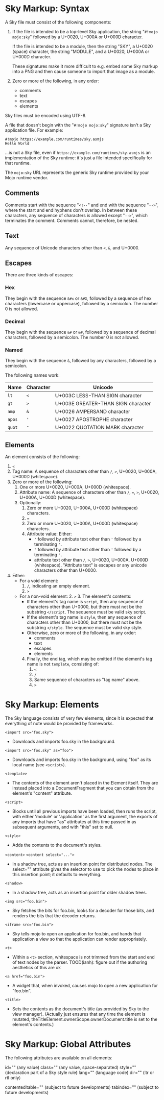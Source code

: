 Sky Markup: Syntax
==================

A Sky file must consist of the following components:

 1. If the file is intended to be a top-level Sky application, the
    string "``#!mojo mojo:sky``" followed by a U+0020, U+000A or
    U+000D character.

    If the file is intended to be a module, then the string "SKY", a
    U+0020 (space) character, the string "MODULE", and a U+0020,
    U+000A or U+000D character.

    These signatures make it more difficult to e.g. embed some Sky
    markup into a PNG and then cause someone to import that image as a
    module.

 2. Zero or more of the following, in any order:
     - comments
     - text
     - escapes
     - elements

Sky files must be encoded using UTF-8.

A file that doesn't begin with the "``#!mojo mojo:sky``" signature
isn't a Sky application file. For example:

    #!mojo https://example.com/runtimes/sky.asmjs
    Hello World

...is not a Sky file, even if ``https://example.com/runtimes/sky.asmjs``
is an implementation of the Sky runtime: it's just a file intended
specifically for that runtime.

The ``mojo:sky`` URL represents the generic Sky runtime provided by
your Mojo runtime vendor.


Comments
--------

Comments start with the sequence "``<!--``" and end with the
sequence "``-->``", where the start and end hyphens don't overlap.
In between these characters, any sequence of characters is allowed
except "``-->``", which terminates the comment. Comments cannot,
therefore, be nested.


Text
----

Any sequence of Unicode characters other than ``<``, ``&``, and
U+0000.


Escapes
-------

There are three kinds of escapes:

### Hex

They begin with the sequence ``&#x`` or ``&#X``, followed by a
sequence of hex characters (lowercase or uppercase), followed by a
semicolon. The number 0 is not allowed.

### Decimal

They begin with the sequence ``&#`` or ``&#``, followed by a
sequence of decimal characters, followed by a semicolon. The number 0
is not allowed.

### Named

They begin with the sequence ``&``, followed by any characters,
followed by a semicolon.

The following names work:

| Name | Character | Unicode |
| ---- | --------- | ------- |
| `lt` | `<` | U+003C LESS-THAN SIGN character |
| `gt` | `>` | U+003E GREATER-THAN SIGN character |
| `amp` | `&` | U+0026 AMPERSAND character |
| `apos` | `'` | U+0027 APOSTROPHE character |
| `quot` | `"` | U+0022 QUOTATION MARK character |


Elements
--------

An element consists of the following:

1. ``<``
2. Tag name: A sequence of characters other than ``/``, ``>``,
   U+0020, U+000A, U+000D (whitespace).
3. Zero or more of the following:
   1. One or more U+0020, U+000A, U+000D (whitespace).
   2. Attribute name: A sequence of characters other than ``/``,
      ``=``, ``>``, U+0020, U+000A, U+000D (whitespace).
   3. Optionally:
      1. Zero or more U+0020, U+000A, U+000D (whitespace) characters.
      2. ``=``
      3. Zero or more U+0020, U+000A, U+000D (whitespace) characters.
      4. Attribute value: Either:
         - ``'`` followed by attribute text other than ``'``
           followed by a terminating ``'``.
         - ``"`` followed by attribute text other than ``'``
           followed by a terminating ``"``.
         - attribute text other than ``/``, ``>``,
           U+0020, U+000A, U+000D (whitespace).
         "Attribute text" is escapes or any unicode characters other
         than U+0000.
4. Either:
   - For a void element:
     1. ``/``, indicating an empty element.
     2. ``>``
   - For a non-void element:
     2. ``>``
     3. The element's contents:
        - If the element's tag name is ``script``, then any sequence of
          characters other than U+0000, but there must not be the
          substring ``</script``. The sequence must be valid sky script.
        - If the element's tag name is ``style``, then any sequence of
          characters other than U+0000, but there must not be the
          substring ``</style``. The sequence must be valid sky style.
        - Otherwise, zero or more of the following, in any order:
          - comments
          - text
          - escapes
          - elements
     4. Finally, the end tag, which may be omitted if the element's tag
        name is not ``template``, consisting of:
        1. ``<``
        2. ``/``
        3. Same sequence of characters as "tag name" above.
        4. ``>``


Sky Markup: Elements
====================

The Sky language consists of very few elements, since it is expected
that everything of note would be provided by frameworks.

``<import src="foo.sky">``
 - Downloads and imports foo.sky in the background.

``<import src="foo.sky" as="foo">``
 - Downloads and imports foo.sky in the background, using "foo" as its
   local name (see ``<script>``).

``<template>``
 - The contents of the element aren't placed in the Element itself.
   They are instead placed into a DocumentFragment that you can obtain
   from the element's "content" attribute.

``<script>``
 - Blocks until all previous imports have been loaded, then runs the
   script, with either 'module' or 'application' as the first
   argument, the exports of any imports that have "as" attributes at
   this time passed in as subsequent arguments, and with "this" set to
   null.

``<style>``
 - Adds the contents to the document's styles.

``<content>``
``<content select="...">``
 - In a shadow tree, acts as an insertion point for distributed nodes.
   The select="" attribute gives the selector to use to pick the nodes
   to place in this insertion point; it defaults to everything.

``<shadow>``
 - In a shadow tree, acts as an insertion point for older shadow trees.

``<img src="foo.bin">``
 - Sky fetches the bits for foo.bin, looks for a decoder for those
   bits, and renders the bits that the decoder returns.

``<iframe src="foo.bin">``
 - Sky tells mojo to open an application for foo.bin, and hands that
   application a view so that the application can render appropriately.

``<t>``
 - Within a ``<t>`` section, whitespace is not trimmed from the start and
   end of text nodes by the parser.
   TOOD(ianh): figure out if the authoring aesthetics of this are ok

``<a href="foo.bin">``
 - A widget that, when invoked, causes mojo to open a new application
   for "foo.bin".

``<title>``
 - Sets the contents as the document's title (as provided by Sky to
   the view manager). (Actually just ensures that any time the element
   is mutated, theTitleElement.ownerScope.ownerDocument.title is set
   to the element's contents.)


Sky Markup: Global Attributes
=============================

The following attributes are available on all elements:

id="" (any value)
class="" (any value, space-separated)
style="" (declaration part of a Sky style rule)
lang="" (language code)
dir="" (ltr or rtl only)

contenteditable="" (subject to future developments)
tabindex="" (subject to future developments)
